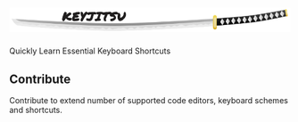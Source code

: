 # <img alt="katana" src="https://raw.githubusercontent.com/undernotic/KeyJitsu/master/src/common/assets/katana/katana_logo.png">
Quickly Learn Essential Keyboard Shortcuts

## Contribute
Contribute to extend number of supported code editors, keyboard schemes and shortcuts.